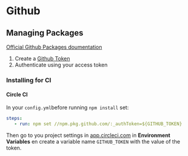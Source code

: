 # Github

## Managing Packages

[Official Github Packages doumentation](https://help.github.com/en/packages)

1. Create a [Github Token](https://github.com/settings/tokens)
1. Authenticate using your access token

 ### Installing for CI
 
#### Circle CI

In your `config.yml`before running `npm install` set:

 ```yaml
steps:
    - run: npm set //npm.pkg.github.com/:_authToken=${GITHUB_TOKEN}
 ```

Then go to you project settings in [app.circleci.com](https://app.circleci.com/projects) in __Environment Variables__ en create a variable name `GITHUB_TOKEN` with the value of the token.
